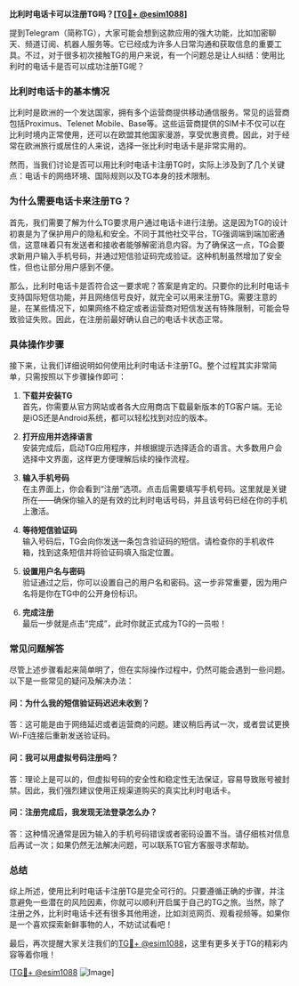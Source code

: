 **比利时电话卡可以注册TG吗？[[TG💪+ @esim1088](https://t.me/s/esim1088)]**

提到Telegram（简称TG），大家可能会想到这款应用的强大功能，比如加密聊天、频道订阅、机器人服务等。它已经成为许多人日常沟通和获取信息的重要工具。不过，对于很多初次接触TG的用户来说，有一个问题总是让人纠结：使用比利时的电话卡是否可以成功注册TG呢？

### **比利时电话卡的基本情况**

比利时是欧洲的一个发达国家，拥有多个运营商提供移动通信服务。常见的运营商包括Proximus、Telenet Mobile、Base等。这些运营商提供的SIM卡不仅可以在比利时境内正常使用，还可以在欧盟其他国家漫游，享受优惠资费。因此，对于经常在欧洲旅行或居住的人来说，选择一张比利时电话卡是非常实用的。

然而，当我们讨论是否可以用比利时电话卡注册TG时，实际上涉及到了几个关键点：电话卡的网络环境、国际规则以及TG本身的技术限制。

### **为什么需要电话卡来注册TG？**

首先，我们需要了解为什么TG要求用户通过电话卡进行注册。这是因为TG的设计初衷是为了保护用户的隐私和安全。不同于其他社交平台，TG强调端到端加密通信，这意味着只有发送者和接收者能够解密消息内容。为了确保这一点，TG会要求新用户输入手机号码，并通过短信验证码完成验证。这种机制虽然增加了安全性，但也让部分用户感到不便。

那么，比利时电话卡是否符合这一要求呢？答案是肯定的。只要你的比利时电话卡支持国际短信功能，并且网络信号良好，就完全可以用来注册TG。需要注意的是，在某些情况下，如果网络不稳定或者运营商对短信发送有特殊限制，可能会导致验证失败。因此，在注册前最好确认自己的电话卡状态正常。

### **具体操作步骤**

接下来，让我们详细说明如何使用比利时电话卡注册TG。整个过程其实非常简单，只需按照以下步骤操作即可：

1. **下载并安装TG**  
   首先，你需要从官方网站或者各大应用商店下载最新版本的TG客户端。无论是iOS还是Android系统，都可以轻松找到对应的版本。

2. **打开应用并选择语言**  
   安装完成后，启动TG应用程序，并根据提示选择适合的语言。大多数用户会选择中文界面，这样更方便理解后续的操作流程。

3. **输入手机号码**  
   在主界面上，你会看到“注册”选项。点击后需要填写手机号码。这里就是关键所在——确保你输入的是有效的比利时电话号码，并且该号码已经在你的手机上激活。

4. **等待短信验证码**  
   输入号码后，TG会向你发送一条包含验证码的短信。请检查你的手机收件箱，找到这条短信并将验证码填入指定位置。

5. **设置用户名与密码**  
   验证通过之后，你可以设置自己的用户名和密码。这一步非常重要，因为用户名将是你在TG中的公开身份标识。

6. **完成注册**  
   最后一步就是点击“完成”，此时你就正式成为TG的一员啦！

### **常见问题解答**

尽管上述步骤看起来简单明了，但在实际操作过程中，仍然可能会遇到一些问题。以下是一些常见的疑问及解决办法：

#### **问：为什么我的短信验证码迟迟未收到？**
答：这可能是由于网络延迟或者运营商的问题。建议稍后再试一次，或者尝试更换Wi-Fi连接后重新发送验证码。

#### **问：我可以用虚拟号码注册吗？**
答：理论上是可以的，但虚拟号码的安全性和稳定性无法保证，容易导致账号被封禁。因此，我们强烈建议使用正规渠道购买的真实比利时电话卡。

#### **问：注册完成后，我发现无法登录怎么办？**
答：这种情况通常是因为输入的手机号码错误或者密码设置不当。请仔细核对信息后再试一次；如果仍然无法解决问题，可以联系TG官方客服寻求帮助。

### **总结**

综上所述，使用比利时电话卡注册TG是完全可行的。只要遵循正确的步骤，并注意避免一些潜在的风险因素，你就可以顺利开启属于自己的TG之旅。当然，除了注册之外，比利时电话卡还有很多其他用途，比如浏览网页、观看视频等。如果你是一个喜欢探索新鲜事物的人，不妨试试看吧！

最后，再次提醒大家关注我们的[TG💪+ @esim1088](https://t.me/s/esim1088)，这里有更多关于TG的精彩内容等着你哦！  

[[TG💪+ @esim1088](https://t.me/s/esim1088) ![Image](https://i.postimg.cc/4NQfJmqS/Snipaste-2025-05-13-00-14-12.png)]